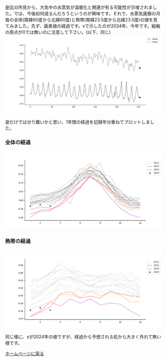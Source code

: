 是迄の所見から、大気中の水蒸気が温暖化と関連が有る可能性が示唆されました。では、今後如何成るんだろうというのが興味です。それで、水蒸気画像の月毎の全体(南緯60度から北緯60度)と熱帯(南緯23.5度から北緯23.5度)の値を見てみました。先ず、画素値の経過です。xで示したのが2024年、今年です。縦軸の原点が0では無いのに注意して下さい。(以下、同じ)
![](../Images/monthly.png)

是だけでは分り難いかと思い、1年間の経過を記録年分重ねてプロットしました。

### 全体の経過
![](../Images/global.png)

### 熱帯の経過
![](../Images/tropic.png)

同じ様に、xが2024年の値ですが、経過から予想される処から大きく外れて無い様です。

[ホームページに戻る](../README.md)
